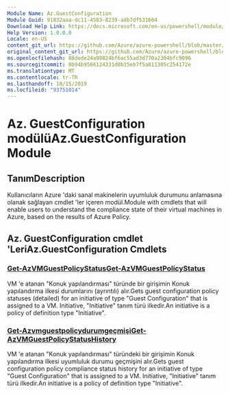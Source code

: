 ```yaml
---
Module Name: Az.GuestConfiguration
Module Guid: 91832aaa-dc11-4583-8239-adb7df531604
Download Help Link: https://docs.microsoft.com/en-us/powershell/module/az.guestconfiguration
Help Version: 1.0.0.0
Locale: en-US
content_git_url: https://github.com/Azure/azure-powershell/blob/master/src/GuestConfiguration/GuestConfiguration/help/Az.GuestConfiguration.md
original_content_git_url: https://github.com/Azure/azure-powershell/blob/master/src/GuestConfiguration/GuestConfiguration/help/Az.GuestConfiguration.md
ms.openlocfilehash: 88dede24a98824bf6ac55ad3d770a2304bfc9096
ms.sourcegitcommit: 0b94b9566124331d0b15eb7f5a811305c254172e
ms.translationtype: MT
ms.contentlocale: tr-TR
ms.lasthandoff: 10/15/2019
ms.locfileid: "93751014"
---
```

# <span data-ttu-id="fe5d6-101">Az. GuestConfiguration modülü</span><span class="sxs-lookup"><span data-stu-id="fe5d6-101">Az.GuestConfiguration Module</span></span>
## <span data-ttu-id="fe5d6-102">Tanım</span><span class="sxs-lookup"><span data-stu-id="fe5d6-102">Description</span></span>
<span data-ttu-id="fe5d6-103">Kullanıcıların Azure 'daki sanal makinelerin uyumluluk durumunu anlamasına olanak sağlayan cmdlet 'ler içeren modül.</span><span class="sxs-lookup"><span data-stu-id="fe5d6-103">Module with cmdlets that will enable users to understand the compliance state of their virtual machines in Azure, based on the results of Azure Policy.</span></span>

## <span data-ttu-id="fe5d6-104">Az. GuestConfiguration cmdlet 'Leri</span><span class="sxs-lookup"><span data-stu-id="fe5d6-104">Az.GuestConfiguration Cmdlets</span></span>
### [<span data-ttu-id="fe5d6-105">Get-AzVMGuestPolicyStatus</span><span class="sxs-lookup"><span data-stu-id="fe5d6-105">Get-AzVMGuestPolicyStatus</span></span>](Get-AzVMGuestPolicyStatus.md)
<span data-ttu-id="fe5d6-106">VM 'e atanan "Konuk yapılandırması" türünde bir girişimin Konuk yapılandırma ilkesi durumlarını (ayrıntılı) alır.</span><span class="sxs-lookup"><span data-stu-id="fe5d6-106">Gets guest configuration policy statuses (detailed) for an initiative of type "Guest Configuration" that is assigned to a VM.</span></span>
<span data-ttu-id="fe5d6-107">Initiative, "Initiative" tanım türü ilkedir.</span><span class="sxs-lookup"><span data-stu-id="fe5d6-107">An initiative is a policy of definition type "Initiative".</span></span>

### [<span data-ttu-id="fe5d6-108">Get-Azvmguestpolicydurumgeçmişi</span><span class="sxs-lookup"><span data-stu-id="fe5d6-108">Get-AzVMGuestPolicyStatusHistory</span></span>](Get-AzVMGuestPolicyStatusHistory.md)
<span data-ttu-id="fe5d6-109">VM 'e atanan "Konuk yapılandırması" türündeki bir girişimin Konuk yapılandırma ilkesi uyumluluk durumu geçmişini alır.</span><span class="sxs-lookup"><span data-stu-id="fe5d6-109">Gets guest configuration policy compliance status history for an initiative of type "Guest Configuration" that is assigned to a VM.</span></span>
<span data-ttu-id="fe5d6-110">Initiative, "Initiative" tanım türü ilkedir.</span><span class="sxs-lookup"><span data-stu-id="fe5d6-110">An initiative is a policy of definition type "Initiative".</span></span>

